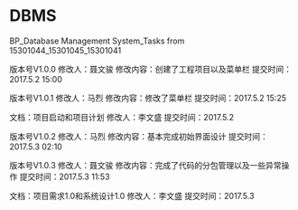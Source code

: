# DBMS
BP_Database Management System_Tasks from 15301044_15301045_15301041

版本号V1.0.0 
修改人：聂文骏
修改内容：创建了工程项目以及菜单栏 
提交时间：2017.5.2 15:00

版本号V1.0.1 
修改人：马烈
修改内容：修改了菜单栏
提交时间：2017.5.2 15:25

文档：项目启动和项目计划
修改人：李文盛
提交时间：2017.5.2

版本号V1.0.2
修改人：马烈
修改内容：基本完成初始界面设计
提交时间：2017.5.3 02:10

版本号V1.0.3
修改人：聂文骏
修改内容：完成了代码的分包管理以及一些异常操作
提交时间：2017.5.3 11:53

文档：项目需求1.0和系统设计1.0
修改人：李文盛
提交时间：2017.5.3
